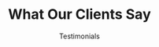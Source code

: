 ---
title: "What Our Clients Say"
subtitle: "Testimonials"
testimonials:
  - name: "Janny Muna"
    position: "CEO of Company"
    quote: "Classic construction refers to building techniques, designs, and materials that emphasize durability, elegance, and traditional craftsmanship. This approach is often inspired by historical architecture."
    image: "/assets/img/testimonial/testi_1_1.png"
    rating: 5
  - name: "Alexan Micelito"
    position: "Senior Manager"
    quote: "Classic construction refers to building techniques, designs, and materials that emphasize durability, elegance, and traditional craftsmanship. This approach is often inspired by historical architecture."
    image: "/assets/img/testimonial/testi_1_2.png"
    rating: 5
  - name: "Brooklyn Simmons"
    position: "Junior Manager"
    quote: "Classic construction refers to building techniques, designs, and materials that emphasize durability, elegance, and traditional craftsmanship. This approach is often inspired by historical architecture."
    image: "/assets/img/testimonial/testi_1_3.png"
    rating: 5
---